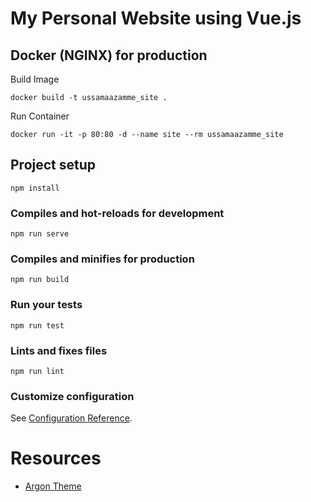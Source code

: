 # My Personal Website using Vue.js

## Docker (NGINX) for production

Build Image

```
docker build -t ussamaazamme_site .
```

Run Container

```
docker run -it -p 80:80 -d --name site --rm ussamaazamme_site
```

## Project setup

```
npm install
```

### Compiles and hot-reloads for development

```
npm run serve
```

### Compiles and minifies for production

```
npm run build
```

### Run your tests

```
npm run test
```

### Lints and fixes files

```
npm run lint
```

### Customize configuration

See [Configuration Reference](https://cli.vuejs.org/config/).

# Resources

- [Argon Theme](https://demos.creative-tim.com/argon-design-system/docs/getting-started/overview.html)
